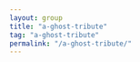 ```yaml
---
layout: group
title: "a-ghost-tribute"
tag: "a-ghost-tribute"
permalink: "/a-ghost-tribute/"
---
```

